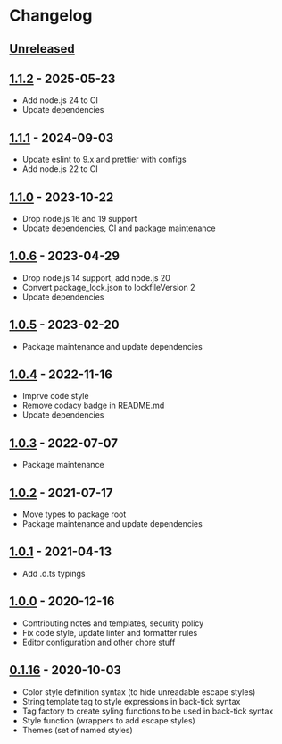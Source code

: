 # Changelog

## [Unreleased][unreleased]

## [1.1.2][] - 2025-05-23

- Add node.js 24 to CI
- Update dependencies

## [1.1.1][] - 2024-09-03

- Update eslint to 9.x and prettier with configs
- Add node.js 22 to CI

## [1.1.0][] - 2023-10-22

- Drop node.js 16 and 19 support
- Update dependencies, CI and package maintenance

## [1.0.6][] - 2023-04-29

- Drop node.js 14 support, add node.js 20
- Convert package_lock.json to lockfileVersion 2
- Update dependencies

## [1.0.5][] - 2023-02-20

- Package maintenance and update dependencies

## [1.0.4][] - 2022-11-16

- Imprve code style
- Remove codacy badge in README.md
- Update dependencies

## [1.0.3][] - 2022-07-07

- Package maintenance

## [1.0.2][] - 2021-07-17

- Move types to package root
- Package maintenance and update dependencies

## [1.0.1][] - 2021-04-13

- Add .d.ts typings

## [1.0.0][] - 2020-12-16

- Contributing notes and templates, security policy
- Fix code style, update linter and formatter rules
- Editor configuration and other chore stuff

## [0.1.16][] - 2020-10-03

- Color style definition syntax (to hide unreadable escape styles)
- String template tag to style expressions in back-tick syntax
- Tag factory to create syling functions to be used in back-tick syntax
- Style function (wrappers to add escape styles)
- Themes (set of named styles)

[unreleased]: https://github.com/metarhia/concolor/compare/v1.1.2...HEAD
[1.1.2]: https://github.com/metarhia/concolor/compare/v1.1.1...v1.1.2
[1.1.1]: https://github.com/metarhia/concolor/compare/v1.1.0...v1.1.1
[1.1.0]: https://github.com/metarhia/concolor/compare/v1.0.6...v1.1.0
[1.0.6]: https://github.com/metarhia/concolor/compare/v1.0.5...v1.0.6
[1.0.5]: https://github.com/metarhia/concolor/compare/v1.0.4...v1.0.5
[1.0.4]: https://github.com/metarhia/concolor/compare/v1.0.3...v1.0.4
[1.0.3]: https://github.com/metarhia/concolor/compare/v1.0.2...v1.0.3
[1.0.2]: https://github.com/metarhia/concolor/compare/v1.0.1...v1.0.2
[1.0.1]: https://github.com/metarhia/concolor/compare/v1.0.0...v1.0.1
[1.0.0]: https://github.com/metarhia/concolor/compare/v0.1.16...v1.0.0
[0.1.16]: https://github.com/metarhia/concolor/releases/tag/v0.1.16
